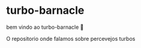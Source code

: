# turbo-barnacle

bem vindo ao turbo-barnacle :tada:

O repositorio onde falamos sobre percevejos turbos 


